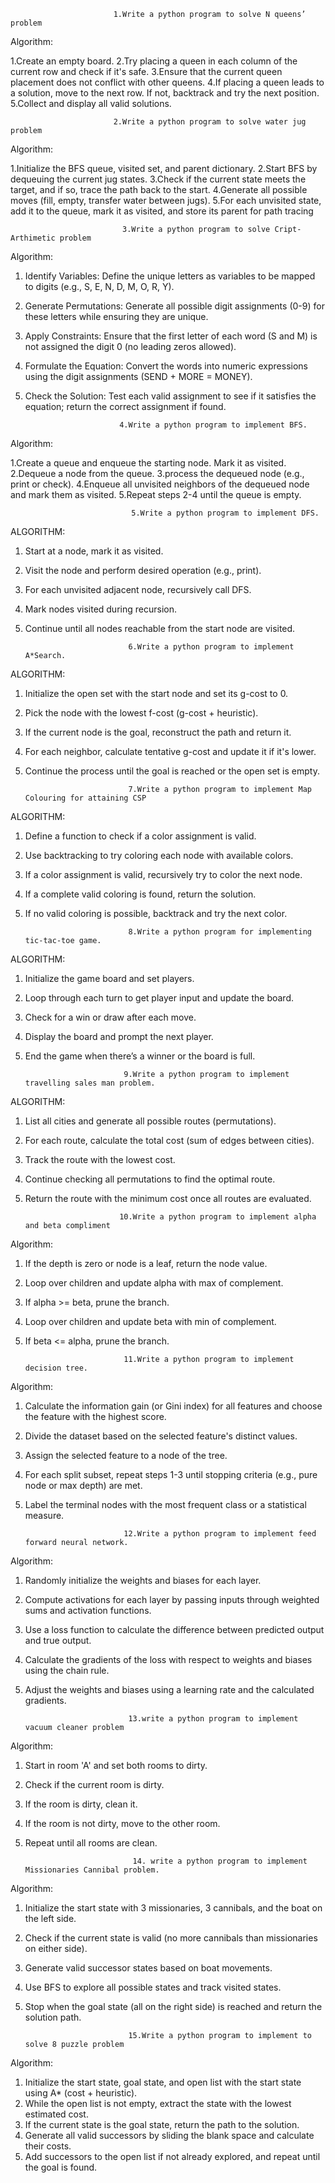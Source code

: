 
                           1.Write a python program to solve N queens’ problem 

Algorithm:

1.Create an empty board.
2.Try placing a queen in each column of the current row and check if it's safe.
3.Ensure that the current queen placement does not conflict with other queens.
4.If placing a queen leads to a solution, move to the next row. If not, backtrack and try the next position.
5.Collect and display all valid solutions.

                           2.Write a python program to solve water jug problem
    
Algorithm:

1.Initialize the BFS queue, visited set, and parent dictionary.
2.Start BFS by dequeuing the current jug states.
3.Check if the current state meets the target, and if so, trace the path back to the start.
4.Generate all possible moves (fill, empty, transfer water between jugs).
5.For each unvisited state, add it to the queue, mark it as visited, and store its parent for path tracing

                             3.Write a python program to solve Cript-Arthimetic problem

Algorithm:

1.	Identify Variables: Define the unique letters as variables to be mapped to digits (e.g., S, E, N, D, M, O, R, Y).
2.	Generate Permutations: Generate all possible digit assignments (0-9) for these letters while ensuring they are unique.
3.	Apply Constraints: Ensure that the first letter of each word (S and M) is not assigned the digit 0 (no leading zeros allowed).
4.	Formulate the Equation: Convert the words into numeric expressions using the digit assignments (SEND + MORE = MONEY).
5.	Check the Solution: Test each valid assignment to see if it satisfies the equation; return the correct assignment if found.


                             4.Write a python program to implement BFS.

Algorithm:

1.Create a queue and enqueue the starting node. Mark it as visited.
2.Dequeue a node from the queue.
3.process the dequeued node (e.g., print or check).
4.Enqueue all unvisited neighbors of the dequeued node and mark them as visited.
5.Repeat steps 2-4 until the queue is empty. 
    

                               5.Write a python program to implement DFS.
    
ALGORITHM:

1.	Start at a node, mark it as visited.
2.	Visit the node and perform desired operation (e.g., print).
3.	For each unvisited adjacent node, recursively call DFS.
4.	Mark nodes visited during recursion.
5.	Continue until all nodes reachable from the start node are visited.


                               6.Write a python program to implement A*Search.
    
ALGORITHM:

1.	Initialize the open set with the start node and set its g-cost to 0.
2.	Pick the node with the lowest f-cost (g-cost + heuristic).
3.	If the current node is the goal, reconstruct the path and return it.
4.	For each neighbor, calculate tentative g-cost and update it if it's lower.
5.	Continue the process until the goal is reached or the open set is empty.
    

                               7.Write a python program to implement Map Colouring for attaining CSP

ALGORITHM:

1.	Define a function to check if a color assignment is valid.
2.	Use backtracking to try coloring each node with available colors.
3.	If a color assignment is valid, recursively try to color the next node.
4.	If a complete valid coloring is found, return the solution.
5.	If no valid coloring is possible, backtrack and try the next color.


                               8.Write a python program for implementing tic-tac-toe game.
ALGORITHM:

 1.	Initialize the game board and set players.
 2.	Loop through each turn to get player input and update the board.
 3.	Check for a win or draw after each move.
 4.	Display the board and prompt the next player.
 5.	End the game when there’s a winner or the board is full.


                              9.Write a python program to implement travelling sales man problem.
                              
ALGORITHM:

1.	List all cities and generate all possible routes (permutations).
2.	For each route, calculate the total cost (sum of edges between cities).
3.	Track the route with the lowest cost.
4.	Continue checking all permutations to find the optimal route.
5.	Return the route with the minimum cost once all routes are evaluated.


                             10.Write a python program to implement alpha and beta compliment

 Algorithm:

1.	If the depth is zero or node is a leaf, return the node value.
2.	Loop over children and update alpha with max of complement.
3.	If alpha >= beta, prune the branch.
4.	Loop over children and update beta with min of complement.
5.	If beta <= alpha, prune the branch.


                              11.Write a python program to implement decision tree.

Algorithm:

1.	Calculate the information gain (or Gini index) for all features and choose the feature with the highest score.
2.	Divide the dataset based on the selected feature's distinct values.
3.	Assign the selected feature to a node of the tree.
4.	For each split subset, repeat steps 1-3 until stopping criteria (e.g., pure node or max depth) are met.
5.	Label the terminal nodes with the most frequent class or a statistical measure.


                              12.Write a python program to implement feed forward neural network.

Algorithm:

1.	Randomly initialize the weights and biases for each layer.
2.	Compute activations for each layer by passing inputs through weighted sums and activation functions.
3.	Use a loss function  to calculate the difference between predicted output and true output.
4.	Calculate the gradients of the loss with respect to weights and biases using the chain rule.
5.	Adjust the weights and biases using a learning rate and the calculated gradients.


                               13.write a python program to implement vacuum cleaner problem

Algorithm:

1.	Start in room 'A' and set both rooms to dirty.
2.	Check if the current room is dirty.
3.	If the room is dirty, clean it.
4.	If the room is not dirty, move to the other room.
5.	Repeat until all rooms are clean.


                                14. write a python program to implement Missionaries Cannibal problem.

Algorithm:

1.	Initialize the start state with 3 missionaries, 3 cannibals, and the boat on the left side.
2.	Check if the current state is valid (no more cannibals than missionaries on either side).
3.	Generate valid successor states based on boat movements.
4.	Use BFS to explore all possible states and track visited states.
5.	Stop when the goal state (all on the right side) is reached and return the solution path.


                               15.Write a python program to implement to solve 8 puzzle problem

Algorithm:

1.	Initialize the start state, goal state, and open list with the start state using A* (cost + heuristic).
2.	While the open list is not empty, extract the state with the lowest estimated cost.
3.	If the current state is the goal state, return the path to the solution.
4.	Generate all valid successors by sliding the blank space and calculate their costs.
5.	Add successors to the open list if not already explored, and repeat until the goal is found.












    

    




